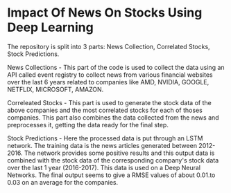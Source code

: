 # Impact Of News On Stocks Using Deep Learning

The repository is split into 3 parts: News Collection, Correlated Stocks, Stock Predictions. 

News Collections - This part of the code is used to collect the data using an API called event registry to collect news from various financial websites over the last 6 years related to companies like AMD, NVIDIA, GOOGLE, NETFLIX, MICROSOFT, AMAZON. 

Correleated Stocks - This part is used to generate the stock data of the above companies and the most correlated stocks for each of thoses companies. This part also combines the data collected from the news and preprocesses it, getting the data ready for the final step. 

Stock Predictions - Here the processed data is put through an LSTM network. The training data is the news articles generated between 2012-2016. The network provides some positive results and this output data is combined with the stock data of the corresponding company's stock data over the last 1 year (2016-2017). This data is used on a Deep Neural Networks. 
The final output seems to give a RMSE values of about 0.01.to 0.03 on an average for the companies. 
